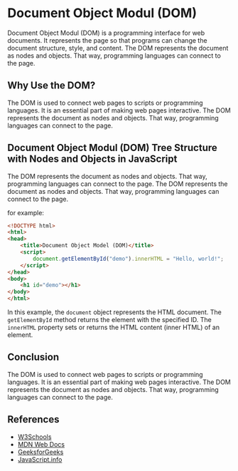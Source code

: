 # Document Object Modul (DOM)

Document Object Modul (DOM) is a programming interface for web documents. It represents the page so that programs can change the document structure, style, and content. The DOM represents the document as nodes and objects. That way, programming languages can connect to the page.


## Why Use the DOM?

The DOM is used to connect web pages to scripts or programming languages. It is an essential part of making web pages interactive. The DOM represents the document as nodes and objects. That way, programming languages can connect to the page.


## Document Object Modul (DOM) Tree Structure with Nodes and Objects in JavaScript 

The DOM represents the document as nodes and objects. That way, programming languages can connect to the page. The DOM represents the document as nodes and objects. That way, programming languages can connect to the page.

for example:

```html
<!DOCTYPE html>
<html>
<head>
    <title>Document Object Model (DOM)</title>
    <script>
        document.getElementById("demo").innerHTML = "Hello, world!";
    </script>
</head>
<body>
    <h1 id="demo"></h1>
</body>
</html>
```

In this example, the `document` object represents the HTML document. The `getElementById` method returns the element with the specified ID. The `innerHTML` property sets or returns the HTML content (inner HTML) of an element.


## Conclusion

The DOM is used to connect web pages to scripts or programming languages. It is an essential part of making web pages interactive. The DOM represents the document as nodes and objects. That way, programming languages can connect to the page.

## References

- [W3Schools](https://www.w3schools.com/js/js_htmldom.asp)
- [MDN Web Docs](https://developer.mozilla.org/en-US/docs/Web/API/Document_Object_Model/Introduction)
- [GeeksforGeeks](https://www.geeksforgeeks.org/dom-document-object-model/)
- [JavaScript.info](https://javascript.info/dom-nodes)

